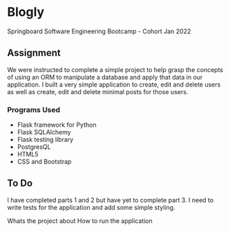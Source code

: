 # Blogly
Springboard Software Engineering Bootcamp - Cohort Jan 2022

## Assignment
We were instructed to complete a simple project to help grasp the concepts of using an ORM to manipulate a database and apply that data in our application. I built a very simple application to create, edit and delete users as well as create, edit and delete minimal posts for those users.

### Programs Used
- Flask framework for Python
- Flask SQLAlchemy
- Flask testing library
- PostgresQL
- HTML5
- CSS and Bootstrap

## To Do
I have completed parts 1 and 2 but have yet to complete part 3. I need to write tests for the application and add some simple styling.


Whats the project about
How to run the application
